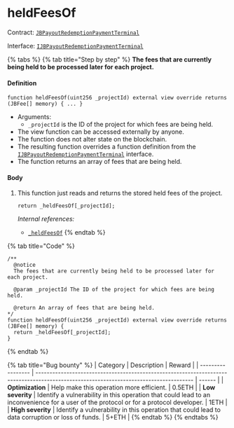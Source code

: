 # heldFeesOf

Contract: [`JBPayoutRedemptionPaymentTerminal`](/protocol/api/contracts/or-abstract/jbpayoutredemptionpaymentterminal/README.md)​‌

Interface: [`IJBPayoutRedemptionPaymentTerminal`](/protocol/api/interfaces/ijbpayoutredemptionpaymentterminal.md)

{% tabs %}
{% tab title="Step by step" %}
**The fees that are currently being held to be processed later for each project.**

#### Definition

```solidity
function heldFeesOf(uint256 _projectId) external view override returns (JBFee[] memory) { ... }
```

* Arguments:
  * `_projectId` is the ID of the project for which fees are being held.
* The view function can be accessed externally by anyone.
* The function does not alter state on the blockchain.
* The resulting function overrides a function definition from the [`IJBPayoutRedemptionPaymentTerminal`](/protocol/api/interfaces/ijbpayoutredemptionpaymentterminal.md) interface.
* The function returns an array of fees that are being held.

#### Body

1.  This function just reads and returns the stored held fees of the project.

    ```solidity
    return _heldFeesOf[_projectId];
    ```

    _Internal references:_

    * [`_heldFeesOf`](/protocol/api/contracts/or-abstract/jbpayoutredemptionpaymentterminal/properties/_heldfeesof.md)
{% endtab %}

{% tab title="Code" %}
```solidity
/**
  @notice
  The fees that are currently being held to be processed later for each project.

  @param _projectId The ID of the project for which fees are being held.

  @return An array of fees that are being held.
*/
function heldFeesOf(uint256 _projectId) external view override returns (JBFee[] memory) {
  return _heldFeesOf[_projectId];
}
```
{% endtab %}

{% tab title="Bug bounty" %}
| Category          | Description                                                                                                                            | Reward |
| ----------------- | -------------------------------------------------------------------------------------------------------------------------------------- | ------ |
| **Optimization**  | Help make this operation more efficient.                                                                                               | 0.5ETH |
| **Low severity**  | Identify a vulnerability in this operation that could lead to an inconvenience for a user of the protocol or for a protocol developer. | 1ETH   |
| **High severity** | Identify a vulnerability in this operation that could lead to data corruption or loss of funds.                                        | 5+ETH  |
{% endtab %}
{% endtabs %}
